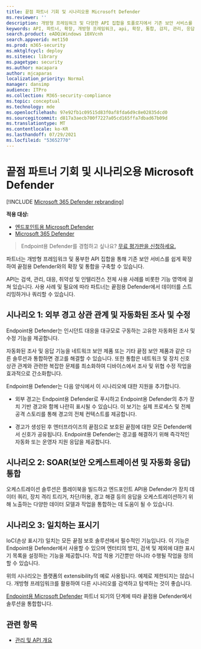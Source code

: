 ```yaml
---
title: 끝점 파트너 기회 및 시나리오용 Microsoft Defender
ms.reviewer: ''
description: 개방형 프레임워크 및 다양한 API 집합을 토폴로지에서 기존 보안 서비스를 확장하여 끝점용 Microsoft Defender와의 확장 및 통합을 구축하는 방법을 알아보습니다.
keywords: API, 파트너, 확장, 개방형 프레임워크, api, 확장, 통합, 감지, 관리, 응답, 취약성, 인텔리전스
search.product: eADQiWindows 10XVcnh
search.appverid: met150
ms.prod: m365-security
ms.mktglfcycl: deploy
ms.sitesec: library
ms.pagetype: security
ms.author: macapara
author: mjcaparas
localization_priority: Normal
manager: dansimp
audience: ITPro
ms.collection: M365-security-compliance
ms.topic: conceptual
ms.technology: mde
ms.openlocfilehash: 97e92fb1c09515d83f0af8fda6d9c8e02835dcd0
ms.sourcegitcommit: d817a3aecb700f7227a05cd165ffa7dbad67b09d
ms.translationtype: MT
ms.contentlocale: ko-KR
ms.lasthandoff: 07/29/2021
ms.locfileid: "53652770"
---
```

# <a name="microsoft-defender-for-endpoint-partner-opportunities-and-scenarios"></a>끝점 파트너 기회 및 시나리오용 Microsoft Defender

[!INCLUDE [Microsoft 365 Defender rebranding](../../includes/microsoft-defender.md)]

**적용 대상:**
- [엔드포인트용 Microsoft Defender](https://go.microsoft.com/fwlink/p/?linkid=2154037)
- [Microsoft 365 Defender](https://go.microsoft.com/fwlink/?linkid=2118804)


> Endpoint용 Defender를 경험하고 싶나요? [무료 평가판을 신청하세요.](https://signup.microsoft.com/create-account/signup?products=7f379fee-c4f9-4278-b0a1-e4c8c2fcdf7e&ru=https://aka.ms/MDEp2OpenTrial?ocid=docs-wdatp-exposedapis-abovefoldlink)


파트너는 개방형 프레임워크 및 풍부한 API 집합을 통해 기존 보안 서비스를 쉽게 확장하여 끝점용 Defender와의 확장 및 통합을 구축할 수 있습니다. 

API는 검색, 관리, 대응, 취약성 및 인텔리전스 전체 사용 사례를 비롯한 기능 영역에 걸쳐 있습니다. 사용 사례 및 필요에 따라 파트너는 끝점용 Defender에서 데이터를 스트리밍하거나 쿼리할 수 있습니다. 


## <a name="scenario-1-external-alert-correlation-and-automated-investigation-and-remediation"></a>시나리오 1: 외부 경고 상관 관계 및 자동화된 조사 및 수정
Endpoint용 Defender는 인시던트 대응을 대규모로 구동하는 고유한 자동화된 조사 및 수정 기능을 제공합니다. 

자동화된 조사 및 응답 기능을 네트워크 보안 제품 또는 기타 끝점 보안 제품과 같은 다른 솔루션과 통합하면 경고를 해결할 수 있습니다. 또한 통합은 네트워크 및 장치 신호 상관 관계와 관련한 복잡한 문제를 최소화하여 디바이스에서 조사 및 위협 수정 작업을 효과적으로 간소화합니다.

Endpoint용 Defender는 다음 양식에서 이 시나리오에 대한 지원을 추가합니다.

- 외부 경고는 Endpoint용 Defender로 푸시하고 Endpoint용 Defender의 추가 장치 기반 경고와 함께 나란히 표시될 수 있습니다. 이 보기는 실제 프로세스 및 전체 공격 스토리를 통해 경고의 전체 컨텍스트를 제공합니다.

- 경고가 생성된 후 엔터프라이즈의 끝점으로 보호된 끝점에 대한 모든 Defender에서 신호가 공유됩니다. Endpoint용 Defender는 경고를 해결하기 위해 즉각적인 자동화 또는 운영자 지원 응답을 제공합니다.

## <a name="scenario-2-security-orchestration-and-automation-response-soar-integration"></a>시나리오 2: SOAR(보안 오케스트레이션 및 자동화 응답) 통합
오케스트레이션 솔루션은 플레이북을 빌드하고 엔드포인트 API용 Defender가 장치 데이터 쿼리, 장치 격리 트리거, 차단/허용, 경고 해결 등의 응답을 오케스트레이션하기 위해 노출하는 다양한 데이터 모델과 작업을 통합하는 데 도움이 될 수 있습니다.

## <a name="scenario-3-indicators-matching"></a>시나리오 3: 일치하는 표시기 
IoC(손상 표시기) 일치는 모든 끝점 보호 솔루션에서 필수적인 기능입니다. 이 기능은 Endpoint용 Defender에서 사용할 수 있으며 엔터티의 방지, 검색 및 제외에 대한 표시기 목록을 설정하는 기능을 제공합니다. 작업 적용 기간뿐만 아니라 수행될 작업을 정의할 수 있습니다.

위의 시나리오는 플랫폼의 extensibility의 예로 사용됩니다. 예제로 제한되지는 않습니다. 개방형 프레임워크를 활용하여 다른 시나리오를 검색하고 탐색하는 것이 좋습니다.

[Endpoint용 Microsoft Defender](get-started-partner-integration.md) 파트너 되기의 단계에 따라 끝점용 Defender에서 솔루션을 통합합니다.

## <a name="related-topic"></a>관련 항목
- [관리 및 API 개요](management-apis.md)
